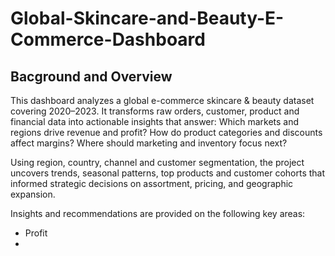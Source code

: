 # Global-Skincare-and-Beauty-E-Commerce-Dashboard
## Bacground and Overview
This dashboard analyzes a global e-commerce skincare & beauty dataset covering 2020–2023. It transforms raw orders, customer, product and financial data into actionable insights that answer: Which markets and regions drive revenue and profit? How do product categories and discounts affect margins? Where should marketing and inventory focus next?

Using region, country, channel and customer segmentation, the project uncovers trends, seasonal patterns, top products and customer cohorts that informed strategic decisions on assortment, pricing, and geographic expansion.

Insights and recommendations are provided on the following key areas:
- Profit
- 
